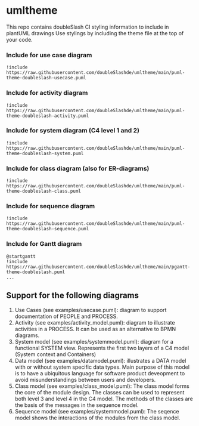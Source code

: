 # umltheme
This repo contains doubleSlash CI styling information to include in plantUML drawings
Use stylings by including the theme file at the top of your code.
### Include for use case diagram
```
!include https://raw.githubusercontent.com/doubleSlashde/umltheme/main/puml-theme-doubleslash-usecase.puml
```
### Include for activity diagram
```
!include https://raw.githubusercontent.com/doubleSlashde/umltheme/main/puml-theme-doubleslash-activity.puml
```
### Include for system diagram (C4 level 1 and 2)
```
!include https://raw.githubusercontent.com/doubleSlashde/umltheme/main/puml-theme-doubleslash-system.puml
```
### Include for class diagram (also for ER-diagrams)
```
!include https://raw.githubusercontent.com/doubleSlashde/umltheme/main/puml-theme-doubleslash-class.puml
```
### Include for sequence diagram 
```
!include https://raw.githubusercontent.com/doubleSlashde/umltheme/main/puml-theme-doubleslash-sequence.puml
```

### Include for Gantt diagram
```
@startgantt
!include https://raw.githubusercontent.com/doubleSlashde/umltheme/main/pgantt-theme-doubleslash.puml
...
```

## Support for the following diagrams
1. Use Cases (see examples/usecase.puml): diagram to support documentation of PEOPLE and PROCESS.
2. Activity (see examples/activity_model.puml): diagram to illustrate activities in a PROCESS. It can be used as an alternative to BPMN diagrams.  
3. System model (see examples/systemmodel.puml): diagram for a functional SYSTEM view. Represents the first two layers of a C4 model (System context and Containers)
4. Data model (see examples/datamodel.puml): illustrates a DATA model with or without system specific data types. Main purpose of this model is to have a ubiquitous language for software product deveopment to avoid misunderstandings between users and developers.
5. Class model (see examples/class_model.puml): The class model forms the core of the module design. The classes can be used to represent both level 3 and level 4 in the C4 model. The methods of the classes are the basis of the messages in the sequence model.
6. Sequence model (see examples/systemmodel.puml): The seqence model shows the interactions of the modules from the class model.
